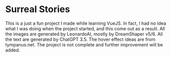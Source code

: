 # Surreal Stories

This is a just a fun project I made while learning VueJS. In fact, I had no idea what I was doing when the project started, and this come out as a result. All the images are generated by LeonardoAI, mostly by DreamShaper v5/6. All the text are generated by ChatGPT 3.5. The hover effect ideas are from tympanus.net. The project is not complete and further improvement will be added.